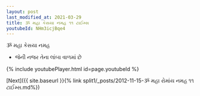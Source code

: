 ```yaml
---
layout: post
last_modified_at: 2021-03-29
title: ૐ મહા કેસયા નમહ ૧૧ ટાઈમ્સ
youtubeId: NHm3icjBqe4
---
```

 
 
 ૐ મહા કેસયા નમહ  
 
 -  જેની નજર તેના લાંબા વાળમાં છે 
 
  
 
  
 
 
 
 
 
 


{% include youtubePlayer.html id=page.youtubeId %}
 
[Next]({{ site.baseurl }}{% link  split1/_posts/2012-11-15-ૐ મહા રોમાંય નમહ ૧૧ ટાઈમ્સ.md%})
 
